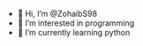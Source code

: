 - 👋 Hi, I’m @ZohaibS98
- 👀 I’m interested in programming
- 🌱 I’m currently learning python
  
<!---
ZohaibS98/ZohaibS98 is a ✨ special ✨ repository because its `README.md` (this file) appears on your GitHub profile.
You can click the Preview link to take a look at your changes.
--->
